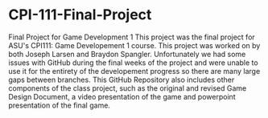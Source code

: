# CPI-111-Final-Project
Final Project for Game Development 1
This project was the final project for ASU's CPI111: Game Developement 1 course. This project was worked on by both Joseph Larsen
and Braydon Spangler.
Unfortunately we had some issues with GitHub during the final weeks of the project and were unable to use it for the entirety of
the developement progress so there are many large gaps between branches.
This GitHub Repository also includes other components of the class project, such as the original and revised Game Design Document, 
a video presentation of the game and powerpoint presentation of the final game.
